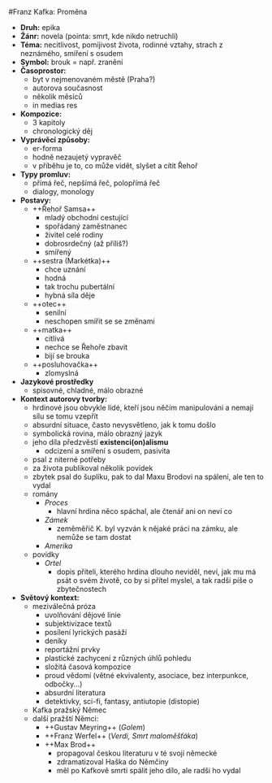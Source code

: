 #Franz Kafka: Proměna

- __Druh:__ epika
- __Žánr:__ novela (pointa: smrt, kde nikdo netruchlí)
- __Téma:__ necitlivost, pomíjivost života, rodinné vztahy, strach z neznámého, smíření s osudem
- __Symbol:__ brouk = např. zranění
- __Časoprostor:__ 
	- byt v nejmenovaném městě (Praha?)
	- autorova současnost
	- několik měsíců
	- in medias res
- __Kompozice:__
	- 3 kapitoly
	- chronologický děj
- __Vyprávěcí způsoby:__
	- er-forma
	- hodně nezaujetý vypravěč
	- v příběhu je to, co může vidět, slyšet a cítit Řehoř
- __Typy promluv:__
	- přímá řeč, nepšímá řeč, polopřímá řeč
	- dialogy, monology
- __Postavy:__
	- ++Řehoř Samsa++
		- mladý obchodní cestující
		- spořádaný zaměstnanec
		- živitel celé rodiny
		- dobrosrdečný (až příliš?)
		- smířený
	- ++sestra (Markétka)++
		- chce uznání
		- hodná
		- tak trochu pubertální
		- hybná síla děje
	- ++otec++
		- senilní
		- neschopen smířit se se změnami
	- ++matka++
		- citlivá
		- nechce se Řehoře zbavit
		- bijí se brouka
	- ++posluhovačka++
		- zlomyslná
- __Jazykové prostředky__
	- spisovné, chladné, málo obrazné
- __Kontext autorovy tvorby:__
	- hrdinové jsou obvykle lidé, kteří jsou něčím manipulováni a nemají sílu se tomu vzepřít
	- absurdní situace, často nevysvětleno, jak k tomu došlo
	- symbolická rovina, málo obrazný jazyk
	- jeho díla předzvěstí __existenci(on)alismu__
		- odcizení a smíření s osudem, pasivita
	- psal z niterné potřeby
	- za života publikoval několik povídek
	- zbytek psal do šuplíku, pak to dal Maxu Brodovi na spálení, ale ten to vydal
	- romány
		- _Proces_
			- hlavní hrdina něco spáchal, ale čtenář ani on neví co
		- _Zámek_ 
			- zeměměřič K. byl vyzván k nějaké práci na zámku, ale nemůže se tam dostat
		- _Amerika_
	- povídky
		- _Ortel_
			- dopis příteli, kterého hrdina dlouho neviděl, neví, jak mu má psát o svém životě, co by si přítel myslel, a tak radši píše o zbytečnostech
- __Světový kontext:__
	- meziválečná próza
		- uvolňování dějové linie
		- subjektivizace textů
		- posílení lyrických pasáží
		- deníky
		- reportážní prvky
		- plastické zachycení z různých úhlů pohledu
		- složitá časová kompozice
		- proud vědomí (větné ekvivalenty, asociace, bez interpunkce, odbočky...)
		- absurdní literatura
		- detektivky, sci-fi, fantasy, antiutopie (distopie) 
	- Kafka pražský Němec
	- další pražští Němci:
		- ++Gustav Meyring++ (_Golem_)
		- ++Franz Werfel++ (_Verdi, Smrt maloměšťáka_)
		- ++Max Brod++
			- propagoval českou literaturu v té svojí německé
			- zdramatizoval Haška do Němčiny
			- měl po Kafkově smrti spálit jeho dílo, ale radši ho vydal